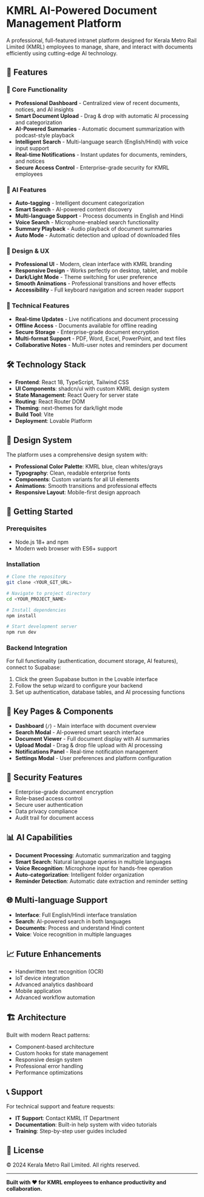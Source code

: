 # KMRL AI-Powered Document Management Platform

A professional, full-featured intranet platform designed for Kerala Metro Rail Limited (KMRL) employees to manage, share, and interact with documents efficiently using cutting-edge AI technology.

## 🚀 Features

### 🎯 Core Functionality
- **Professional Dashboard** - Centralized view of recent documents, notices, and AI insights
- **Smart Document Upload** - Drag & drop with automatic AI processing and categorization
- **AI-Powered Summaries** - Automatic document summarization with podcast-style playback
- **Intelligent Search** - Multi-language search (English/Hindi) with voice input support
- **Real-time Notifications** - Instant updates for documents, reminders, and notices
- **Secure Access Control** - Enterprise-grade security for KMRL employees

### 🤖 AI Features
- **Auto-tagging** - Intelligent document categorization
- **Smart Search** - AI-powered content discovery
- **Multi-language Support** - Process documents in English and Hindi
- **Voice Search** - Microphone-enabled search functionality
- **Summary Playback** - Audio playback of document summaries
- **Auto Mode** - Automatic detection and upload of downloaded files

### 🎨 Design & UX
- **Professional UI** - Modern, clean interface with KMRL branding
- **Responsive Design** - Works perfectly on desktop, tablet, and mobile
- **Dark/Light Mode** - Theme switching for user preference
- **Smooth Animations** - Professional transitions and hover effects
- **Accessibility** - Full keyboard navigation and screen reader support

### 🔧 Technical Features
- **Real-time Updates** - Live notifications and document processing
- **Offline Access** - Documents available for offline reading
- **Secure Storage** - Enterprise-grade document encryption
- **Multi-format Support** - PDF, Word, Excel, PowerPoint, and text files
- **Collaborative Notes** - Multi-user notes and reminders per document

## 🛠️ Technology Stack

- **Frontend**: React 18, TypeScript, Tailwind CSS
- **UI Components**: shadcn/ui with custom KMRL design system
- **State Management**: React Query for server state
- **Routing**: React Router DOM
- **Theming**: next-themes for dark/light mode
- **Build Tool**: Vite
- **Deployment**: Lovable Platform

## 🎨 Design System

The platform uses a comprehensive design system with:
- **Professional Color Palette**: KMRL blue, clean whites/grays
- **Typography**: Clean, readable enterprise fonts
- **Components**: Custom variants for all UI elements
- **Animations**: Smooth transitions and professional effects
- **Responsive Layout**: Mobile-first design approach

## 🚦 Getting Started

### Prerequisites
- Node.js 18+ and npm
- Modern web browser with ES6+ support

### Installation
```bash
# Clone the repository
git clone <YOUR_GIT_URL>

# Navigate to project directory
cd <YOUR_PROJECT_NAME>

# Install dependencies
npm install

# Start development server
npm run dev
```

### Backend Integration
For full functionality (authentication, document storage, AI features), connect to Supabase:
1. Click the green Supabase button in the Lovable interface
2. Follow the setup wizard to configure your backend
3. Set up authentication, database tables, and AI processing functions

## 📱 Key Pages & Components

- **Dashboard** (`/`) - Main interface with document overview
- **Search Modal** - AI-powered smart search interface
- **Document Viewer** - Full document display with AI summaries
- **Upload Modal** - Drag & drop file upload with AI processing
- **Notifications Panel** - Real-time notification management
- **Settings Modal** - User preferences and platform configuration

## 🔐 Security Features

- Enterprise-grade document encryption
- Role-based access control
- Secure user authentication
- Data privacy compliance
- Audit trail for document access

## 📊 AI Capabilities

- **Document Processing**: Automatic summarization and tagging
- **Smart Search**: Natural language queries in multiple languages
- **Voice Recognition**: Microphone input for hands-free operation
- **Auto-categorization**: Intelligent folder organization
- **Reminder Detection**: Automatic date extraction and reminder setting

## 🌐 Multi-language Support

- **Interface**: Full English/Hindi interface translation
- **Search**: AI-powered search in both languages
- **Documents**: Process and understand Hindi content
- **Voice**: Voice recognition in multiple languages

## 📈 Future Enhancements

- Handwritten text recognition (OCR)
- IoT device integration
- Advanced analytics dashboard
- Mobile application
- Advanced workflow automation

## 🏗️ Architecture

Built with modern React patterns:
- Component-based architecture
- Custom hooks for state management
- Responsive design system
- Professional error handling
- Performance optimizations

## 📞 Support

For technical support and feature requests:
- **IT Support**: Contact KMRL IT Department
- **Documentation**: Built-in help system with video tutorials
- **Training**: Step-by-step user guides included

## 📄 License

© 2024 Kerala Metro Rail Limited. All rights reserved.

---

**Built with ❤️ for KMRL employees to enhance productivity and collaboration.**
